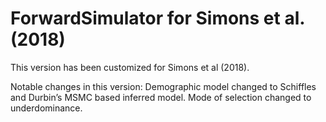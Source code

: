 # ForwardSimulator for Simons et al. (2018)

This version has been customized for Simons et al (2018).

Notable changes in this version: Demographic model changed to Schiffles and Durbin’s MSMC based inferred model. Mode of selection changed to underdominance.


